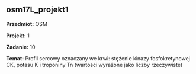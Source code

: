 ## osm17L_projekt1

**Przedmiot:** OSM

**Projekt:** 1

**Zadanie:** 10

**Temat:** Profil sercowy oznaczany we krwi: stężenie kinazy fosfokretynowej CK, potasu K i troponiny Tn (wartości wyrażone jako liczby rzeczywiste)


